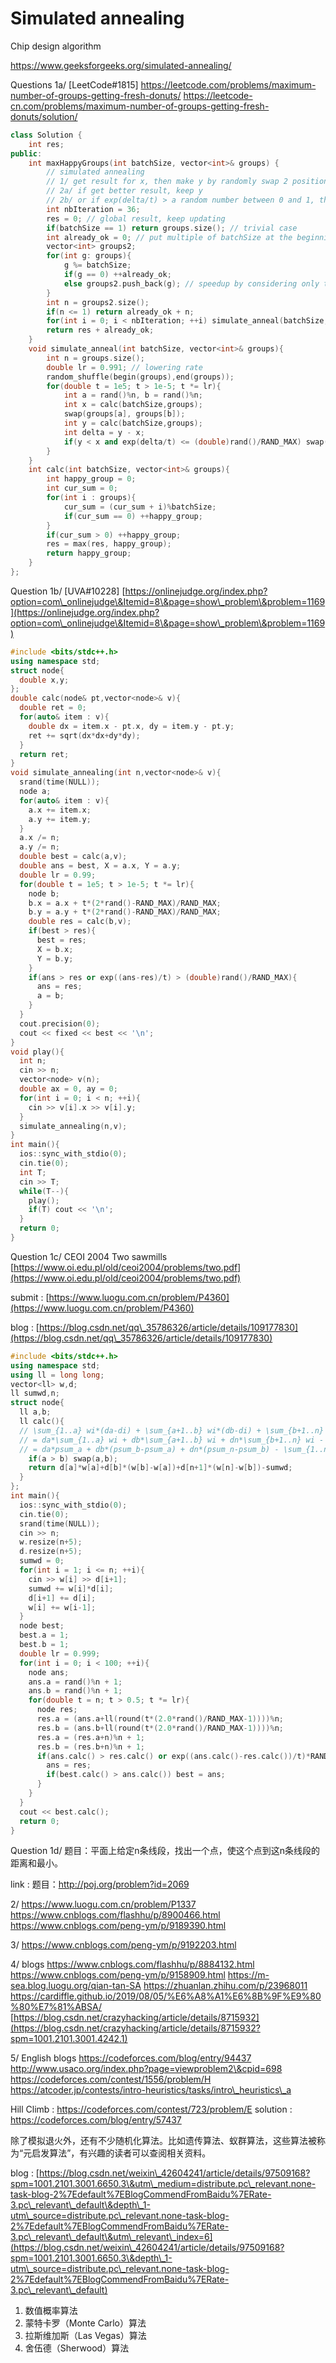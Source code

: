 # Simulated annealing

Chip design algorithm

https://www.geeksforgeeks.org/simulated-annealing/

Questions 1a/ \[LeetCode#1815] https://leetcode.com/problems/maximum-number-of-groups-getting-fresh-donuts/ https://leetcode-cn.com/problems/maximum-number-of-groups-getting-fresh-donuts/solution/

```cpp
class Solution {
    int res;
public:
    int maxHappyGroups(int batchSize, vector<int>& groups) {
        // simulated annealing
        // 1/ get result for x, then make y by randomly swap 2 positions and get result for y
        // 2a/ if get better result, keep y
        // 2b/ or if exp(delta/t) > a random number between 0 and 1, then keep y
        int nbIteration = 36;
        res = 0; // global result, keep updating
        if(batchSize == 1) return groups.size(); // trivial case
        int already_ok = 0; // put multiple of batchSize at the beginning of the queue is always optimal
        vector<int> groups2;
        for(int g: groups){
            g %= batchSize;
            if(g == 0) ++already_ok;
            else groups2.push_back(g); // speedup by considering only the reminder
        }
        int n = groups2.size();
        if(n <= 1) return already_ok + n;
        for(int i = 0; i < nbIteration; ++i) simulate_anneal(batchSize,groups2);
        return res + already_ok;
    }
    void simulate_anneal(int batchSize, vector<int>& groups){
        int n = groups.size();
        double lr = 0.991; // lowering rate
        random_shuffle(begin(groups),end(groups));
        for(double t = 1e5; t > 1e-5; t *= lr){
            int a = rand()%n, b = rand()%n;
            int x = calc(batchSize,groups);
            swap(groups[a], groups[b]);
            int y = calc(batchSize,groups);
            int delta = y - x;
            if(y < x and exp(delta/t) <= (double)rand()/RAND_MAX) swap(groups[a], groups[b]);
        }
    }
    int calc(int batchSize, vector<int>& groups){
        int happy_group = 0;
        int cur_sum = 0;
        for(int i : groups){
            cur_sum = (cur_sum + i)%batchSize;
            if(cur_sum == 0) ++happy_group;
        }
        if(cur_sum > 0) ++happy_group;
        res = max(res, happy_group);
        return happy_group;
    }
};
```

Question 1b/ \[UVA#10228] [https://onlinejudge.org/index.php?option=com\_onlinejudge\&Itemid=8\&page=show\_problem\&problem=1169](https://onlinejudge.org/index.php?option=com\_onlinejudge\&Itemid=8\&page=show\_problem\&problem=1169)

```cpp
#include <bits/stdc++.h>
using namespace std;
struct node{
  double x,y;
};
double calc(node& pt,vector<node>& v){
  double ret = 0;
  for(auto& item : v){
    double dx = item.x - pt.x, dy = item.y - pt.y;
    ret += sqrt(dx*dx+dy*dy);
  }
  return ret;
}
void simulate_annealing(int n,vector<node>& v){
  srand(time(NULL));
  node a;
  for(auto& item : v){
    a.x += item.x;
    a.y += item.y;
  }
  a.x /= n;
  a.y /= n;
  double best = calc(a,v);
  double ans = best, X = a.x, Y = a.y;
  double lr = 0.99;
  for(double t = 1e5; t > 1e-5; t *= lr){
    node b;
    b.x = a.x + t*(2*rand()-RAND_MAX)/RAND_MAX;
    b.y = a.y + t*(2*rand()-RAND_MAX)/RAND_MAX;
    double res = calc(b,v);
    if(best > res){
      best = res;
      X = b.x;
      Y = b.y;
    }
    if(ans > res or exp((ans-res)/t) > (double)rand()/RAND_MAX){
      ans = res;
      a = b;
    }
  }
  cout.precision(0);
  cout << fixed << best << '\n';
}
void play(){
  int n;
  cin >> n;
  vector<node> v(n);
  double ax = 0, ay = 0;
  for(int i = 0; i < n; ++i){
    cin >> v[i].x >> v[i].y;
  }
  simulate_annealing(n,v);
}
int main(){
  ios::sync_with_stdio(0);
  cin.tie(0);
  int T;
  cin >> T;
  while(T--){
    play();
    if(T) cout << '\n';
  }
  return 0;
}
```

Question 1c/ CEOI 2004 Two sawmills [https://www.oi.edu.pl/old/ceoi2004/problems/two.pdf](https://www.oi.edu.pl/old/ceoi2004/problems/two.pdf)

submit : [https://www.luogu.com.cn/problem/P4360](https://www.luogu.com.cn/problem/P4360)

blog : [https://blog.csdn.net/qq\_35786326/article/details/109177830](https://blog.csdn.net/qq\_35786326/article/details/109177830)

```cpp
#include <bits/stdc++.h>
using namespace std;
using ll = long long;
vector<ll> w,d;
ll sumwd,n;
struct node{
  ll a,b;
  ll calc(){
  // \sum_{1..a} wi*(da-di) + \sum_{a+1..b} wi*(db-di) + \sum_{b+1..n} wi*(dn-di)
  // = da*\sum_{1..a} wi + db*\sum_{a+1..b} wi + dn*\sum_{b+1..n} wi - \sum_{1..n} wi*di
  // = da*psum_a + db*(psum_b-psum_a) + dn*(psum_n-psum_b) - \sum_{1..n} wi*di
    if(a > b) swap(a,b);
    return d[a]*w[a]+d[b]*(w[b]-w[a])+d[n+1]*(w[n]-w[b])-sumwd;
  }
};
int main(){
  ios::sync_with_stdio(0);
  cin.tie(0);
  srand(time(NULL));
  cin >> n;
  w.resize(n+5);
  d.resize(n+5);
  sumwd = 0;
  for(int i = 1; i <= n; ++i){
    cin >> w[i] >> d[i+1];
    sumwd += w[i]*d[i];
    d[i+1] += d[i];
    w[i] += w[i-1];
  }
  node best;
  best.a = 1;
  best.b = 1;
  double lr = 0.999;
  for(int i = 0; i < 100; ++i){
    node ans;
    ans.a = rand()%n + 1;
    ans.b = rand()%n + 1;
    for(double t = n; t > 0.5; t *= lr){
      node res;
      res.a = (ans.a+ll(round(t*(2.0*rand()/RAND_MAX-1))))%n;
      res.b = (ans.b+ll(round(t*(2.0*rand()/RAND_MAX-1))))%n;
      res.a = (res.a+n)%n + 1;
      res.b = (res.b+n)%n + 1;
      if(ans.calc() > res.calc() or exp((ans.calc()-res.calc())/t)*RAND_MAX > rand()){
        ans = res;
        if(best.calc() > ans.calc()) best = ans;
      }
    }
  }
  cout << best.calc();
  return 0;
}
```

Question 1d/ 题目：平面上给定n条线段，找出一个点，使这个点到这n条线段的距离和最小。

link : 题目：http://poj.org/problem?id=2069

2/ https://www.luogu.com.cn/problem/P1337 https://www.cnblogs.com/flashhu/p/8900466.html https://www.cnblogs.com/peng-ym/p/9189390.html

3/ https://www.cnblogs.com/peng-ym/p/9192203.html

4/ blogs https://www.cnblogs.com/flashhu/p/8884132.html https://www.cnblogs.com/peng-ym/p/9158909.html https://m-sea.blog.luogu.org/qian-tan-SA https://zhuanlan.zhihu.com/p/23968011 https://cardiffle.github.io/2019/08/05/%E6%A8%A1%E6%8B%9F%E9%80%80%E7%81%ABSA/ [https://blog.csdn.net/crazyhacking/article/details/8715932](https://blog.csdn.net/crazyhacking/article/details/8715932?spm=1001.2101.3001.4242.1)

5/ English blogs https://codeforces.com/blog/entry/94437 http://www.usaco.org/index.php?page=viewproblem2\&cpid=698 https://codeforces.com/contest/1556/problem/H https://atcoder.jp/contests/intro-heuristics/tasks/intro\_heuristics\_a

Hill Climb : https://codeforces.com/contest/723/problem/E solution : https://codeforces.com/blog/entry/57437

除了模拟退火外，还有不少随机化算法。比如遗传算法、蚁群算法，这些算法被称为“元启发算法”，有兴趣的读者可以查阅相关资料。

blog : [https://blog.csdn.net/weixin\_42604241/article/details/97509168?spm=1001.2101.3001.6650.3\&utm\_medium=distribute.pc\_relevant.none-task-blog-2%7Edefault%7EBlogCommendFromBaidu%7ERate-3.pc\_relevant\_default\&depth\_1-utm\_source=distribute.pc\_relevant.none-task-blog-2%7Edefault%7EBlogCommendFromBaidu%7ERate-3.pc\_relevant\_default\&utm\_relevant\_index=6](https://blog.csdn.net/weixin\_42604241/article/details/97509168?spm=1001.2101.3001.6650.3\&depth\_1-utm\_source=distribute.pc\_relevant.none-task-blog-2%7Edefault%7EBlogCommendFromBaidu%7ERate-3.pc\_relevant\_default)

1. 数值概率算法
2. 蒙特卡罗（Monte Carlo）算法
3. 拉斯维加斯（Las Vegas）算法
4. 舍伍德（Sherwood）算法
